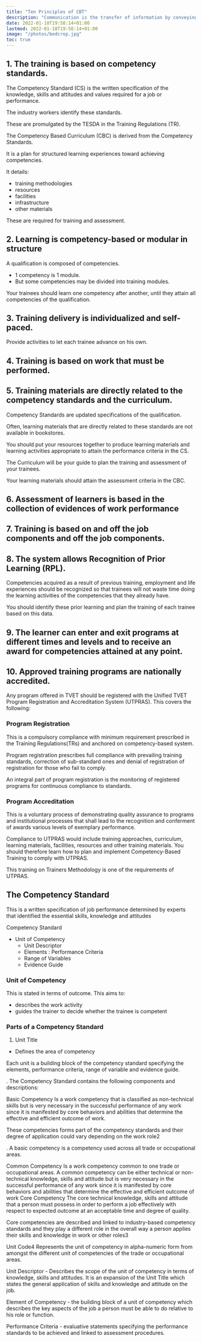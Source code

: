 ```yaml
---
title: "Ten Principles of CBT"
description: "Communication is the transfer of information by conveying intended meaning to another entity through the use of mutually-understood means"
date: 2022-01-18T19:58:14+01:00
lastmod: 2022-01-18T19:58:14+01:00
image: "/photos/bedcrop.jpg"
toc: true
---
```



## 1. The training is based on competency standards.

<!-- curriculum developed from the -->

The Competency Standard (CS) is the written specification of the knowledge, skills and attitudes and values required for a job or performance. 
<!-- , occupation or trade and the corresponding standard of performance required for these in the workplace. -->

The industry workers identify these standards.

These are promulgated by the TESDA in the Training Regulations (TR).

The Competency Based Curriculum (CBC) is derived from the Competency Standards. 

It is a plan for structured learning experiences toward achieving competencies.

 <!-- identified by the industry;  -->

It details:
- training methodologies
- resources
- facilities
- infrastructure
- other materials 

These are required for training and assessment.


## 2. Learning is competency-based or modular in structure

A qualification is composed of competencies.
- 1 competency is 1 module.
- But some competencies may be divided into training modules.

Your trainees should learn one competency after another, until they attain all competencies of the qualification.


## 3. Training delivery is individualized and self-paced.

Provide activities to let each trainee advance on his own.

 <!-- without waiting for the other trainees in his class to finish. Facilities, resources and materials should also be structured so that trainees could learn competencies at their own pace. -->


## 4. Training is based on work that must be performed.



## 5. Training materials are directly related to the competency standards and the curriculum.

Competency Standards are updated specifications of the qualification.

Often, learning materials that are directly related to these standards are not available in bookstores. 

You should put your resources together to produce learning materials and learning activities appropriate to attain the performance criteria in the CS.

The Curriculum will be your guide to plan the training and assessment of your trainees.

Your learning materials should attain the assessment criteria in the CBC.



## 6. Assessment of learners is based in the collection of evidences of work performance

 <!-- based on industry or organizational required standards. -->


## 7. Training is based on and off the job components and off the job components.


## 8. The system allows Recognition of Prior Learning (RPL).

<!-- CBT focuses on the competencies that are not yet acquired by the trainee in any learning situation.  -->

Competencies acquired as a result of previous training, employment and life experiences should be recognized so that trainees will not waste time doing the learning activities of the competencies that they already have. 

You should identify these prior learning and plan the training of each trainee based on this data.


## 9. The learner can enter and exit programs at different times and levels and to receive an award for competencies attained at any point.



## 10. Approved training programs are nationally accredited.

Any program offered in TVET should be registered with the Unified TVET Program Registration and Accreditation System (UTPRAS). This covers the following:

### Program Registration

This is a compulsory compliance with minimum requirement prescribed in the Training Regulations(TRs) and anchored on competency-based system. 

Program registration prescribes full compliance with prevailing training standards, correction of sub-standard ones and denial of registration of registration for those who fail to comply. 

An integral part  of  program registration is the monitoring of registered programs for continuous compliance to standards.


### Program Accreditation 

This is a voluntary process of demonstrating quality assurance to  programs  and  institutional  processes  that shall lead to the recognition and conferment of  awards  various  levels of exemplary performance.

Compliance to UTPRAS would include  training  approaches, curriculum, learning materials, facilities, resources and other training materials. You should therefore learn how to plan and implement Competency-Based Training to comply with UTPRAS.

This training on Trainers Methodology is one of the requirements of UTPRAS.




## The Competency Standard


This is a written specification of job performance determined by experts that identified the essential skills, knowledge and attitudes


Competency Standard
- Unit of Competency
  - Unit Descriptor
  - Elements : Performance Criteria
  - Range of Variables
  - Evidence Guide


### Unit of Competency

This is stated in terms of outcome. This aims to:
- describes the work activity
- guides the trainer to decide whether the trainee is competent


### Parts of a Competency Standard

1. Unit Title

- Defines the area of competency

 Each unit is a building block of the competency standard specifying the elements, performance criteria, range of variable and evidence guide.


. The Competency Standard contains the following components and descriptions:

Basic Competency Is a work competency that is classified as non-technical skills but is very necessary in the successful performance of any
work since it is manifested by core behaviors and abilities that determine the effective and efficient outcome of work.

These competencies forms part of the competency standards and their degree of application could vary depending on the work role2

. A basic competency is a competency used across all trade or occupational areas.

Common Competency Is a work competency common to one trade or occupational areas. A common competency can be either technical or
non-technical knowledge, skills and attitude but is very necessary in the successful performance of any work since it
is manifested by core behaviors and abilities that determine the effective and efficient outcome of work Core Competency The core technical knowledge, skills and attitude that a person must possess in order to perform a job effectively with respect to expected outcome at an acceptable time and degree of quality. 

Core competencies are described and linked to industry-based competency standards and they play a different role in the overall way a person applies their skills and knowledge in work or other roles3

Unit Code4 Represents the unit of competency in alpha-numeric form from amongst the different unit of competencies of the trade or occupational areas.

Unit Descriptor - Describes the scope of the unit of competency in terms of knowledge, skills and attitudes. It is an expansion of the Unit
Title which states the general application of skills and knowledge and attitude on the job.

Element of Competency - the building block of a unit of competency which describes the key aspects of the job a person must be able to do
relative to his role or function.

Performance Criteria - evaluative statements specifying the performance standards to be achieved and linked to assessment procedures.

